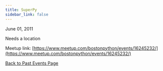 ```yaml
---
title: SuperPy
sidebar_link: false
---
```


June 01, 2011


Needs a location


Meetup link: [https://www.meetup.com/bostonpython/events/16245232/](https://www.meetup.com/bostonpython/events/16245232/)

[Back to Past Events Page](index.md)